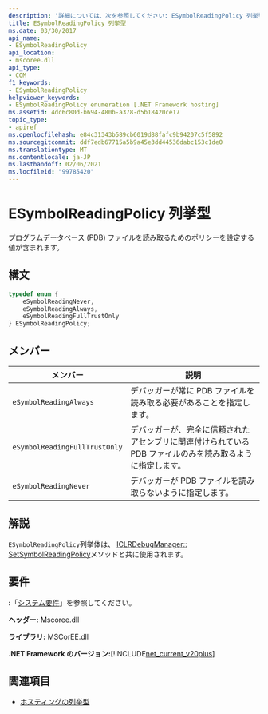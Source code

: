 ```yaml
---
description: '詳細については、次を参照してください: ESymbolReadingPolicy 列挙型'
title: ESymbolReadingPolicy 列挙型
ms.date: 03/30/2017
api_name:
- ESymbolReadingPolicy
api_location:
- mscoree.dll
api_type:
- COM
f1_keywords:
- ESymbolReadingPolicy
helpviewer_keywords:
- ESymbolReadingPolicy enumeration [.NET Framework hosting]
ms.assetid: 4dc6c80d-b694-480b-a378-d5b18420ce17
topic_type:
- apiref
ms.openlocfilehash: e84c31343b589cb6019d88fafc9b94207c5f5892
ms.sourcegitcommit: ddf7edb67715a5b9a45e3dd44536dabc153c1de0
ms.translationtype: MT
ms.contentlocale: ja-JP
ms.lasthandoff: 02/06/2021
ms.locfileid: "99785420"
---
```

# <a name="esymbolreadingpolicy-enumeration"></a>ESymbolReadingPolicy 列挙型

プログラムデータベース (PDB) ファイルを読み取るためのポリシーを設定する値が含まれます。  
  
## <a name="syntax"></a>構文  
  
```cpp  
typedef enum {  
    eSymbolReadingNever,  
    eSymbolReadingAlways,  
    eSymbolReadingFullTrustOnly  
} ESymbolReadingPolicy;  
```  
  
## <a name="members"></a>メンバー  
  
|メンバー|説明|  
|------------|-----------------|  
|`eSymbolReadingAlways`|デバッガーが常に PDB ファイルを読み取る必要があることを指定します。|  
|`eSymbolReadingFullTrustOnly`|デバッガーが、完全に信頼されたアセンブリに関連付けられている PDB ファイルのみを読み取るように指定します。|  
|`eSymbolReadingNever`|デバッガーが PDB ファイルを読み取らないように指定します。|  
  
## <a name="remarks"></a>解説  

 `ESymbolReadingPolicy`列挙体は、 [ICLRDebugManager:: SetSymbolReadingPolicy](iclrdebugmanager-setsymbolreadingpolicy-method.md)メソッドと共に使用されます。  
  
## <a name="requirements"></a>要件  

 **:**「[システム要件](../../get-started/system-requirements.md)」を参照してください。  
  
 **ヘッダー:** Mscoree.dll  
  
 **ライブラリ:** MSCorEE.dll  
  
 **.NET Framework のバージョン:**[!INCLUDE[net_current_v20plus](../../../../includes/net-current-v20plus-md.md)]  
  
## <a name="see-also"></a>関連項目

- [ホスティングの列挙型](hosting-enumerations.md)
